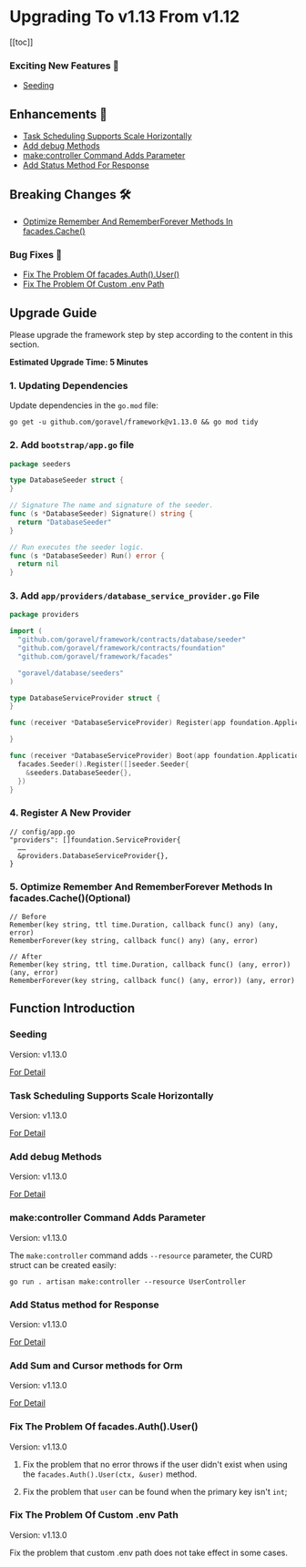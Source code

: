 # Upgrading To v1.13 From v1.12

[[toc]]

### Exciting New Features 🎉

- [Seeding](#Seeding)

## Enhancements 🚀

- [Task Scheduling Supports Scale Horizontally](#task-scheduling-supports-scale-horizontally)
- [Add debug Methods](#add-debug-methods)
- [make:controller Command Adds Parameter](#make-controller-command-adds-parameter)
- [Add Status Method For Response](#add-status-method-for-response)

## Breaking Changes 🛠

- [Optimize Remember And RememberForever Methods In facades.Cache()](#5-optimize-remember-and-rememberforever-methods-in-facades-cache-optional)

### Bug Fixes 🐛

- [Fix The Problem Of facades.Auth().User()](#fix-the-problem-of-facades-auth-user)
- [Fix The Problem Of Custom .env Path](#fix-the-problem-of-custom-env-path)

## Upgrade Guide

Please upgrade the framework step by step according to the content in this section.

**Estimated Upgrade Time: 5 Minutes**

### 1. Updating Dependencies

Update dependencies in the `go.mod` file:

```
go get -u github.com/goravel/framework@v1.13.0 && go mod tidy
```

### 2. Add `bootstrap/app.go` file

```go
package seeders

type DatabaseSeeder struct {
}

// Signature The name and signature of the seeder.
func (s *DatabaseSeeder) Signature() string {
  return "DatabaseSeeder"
}

// Run executes the seeder logic.
func (s *DatabaseSeeder) Run() error {
  return nil
}
```

### 3. Add `app/providers/database_service_provider.go` File

```go
package providers

import (
  "github.com/goravel/framework/contracts/database/seeder"
  "github.com/goravel/framework/contracts/foundation"
  "github.com/goravel/framework/facades"

  "goravel/database/seeders"
)

type DatabaseServiceProvider struct {
}

func (receiver *DatabaseServiceProvider) Register(app foundation.Application) {

}

func (receiver *DatabaseServiceProvider) Boot(app foundation.Application) {
  facades.Seeder().Register([]seeder.Seeder{
    &seeders.DatabaseSeeder{},
  })
}
```

### 4. Register A New Provider

```
// config/app.go
"providers": []foundation.ServiceProvider{
  ……
  &providers.DatabaseServiceProvider{},
}
```

### 5. Optimize Remember And RememberForever Methods In facades.Cache()(Optional)

```
// Before
Remember(key string, ttl time.Duration, callback func() any) (any, error)
RememberForever(key string, callback func() any) (any, error)

// After
Remember(key string, ttl time.Duration, callback func() (any, error)) (any, error)
RememberForever(key string, callback func() (any, error)) (any, error)
```

## Function Introduction

### Seeding

Version: v1.13.0

[For Detail](../orm/seeding.md)

### Task Scheduling Supports Scale Horizontally

Version: v1.13.0

[For Detail](../digging-deeper/task-scheduling.md#running-tasks-on-one-server)

### Add debug Methods

Version: v1.13.0

[For Detail](../digging-deeper/helpers.md#debug)

### make:controller Command Adds Parameter

Version: v1.13.0

The `make:controller` command adds `--resource` parameter, the CURD struct can be created easily:

```
go run . artisan make:controller --resource UserController
```

### Add Status method for Response

Version: v1.13.0

[For Detail](../the-basics/response.md#custom-code)

### Add Sum and Cursor methods for Orm

Version: v1.13.0

[For Detail](../orm/getting-started.md#facadesormquery--facadesormtransaction-available-functions)

### Fix The Problem Of facades.Auth().User()

Version: v1.13.0

1. Fix the problem that no error throws if the user didn't exist when using the `facades.Auth().User(ctx, &user)` method.

2. Fix the problem that `user` can be found when the primary key isn't `int`;

### Fix The Problem Of Custom .env Path

Version: v1.13.0

Fix the problem that custom .env path does not take effect in some cases.
